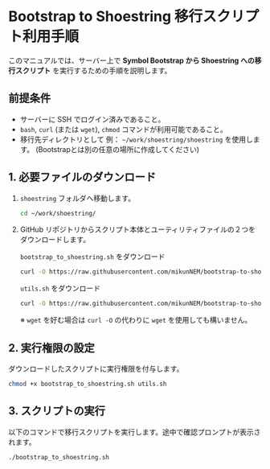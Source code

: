 # Bootstrap to Shoestring 移行スクリプト利用手順

このマニュアルでは、サーバー上で **Symbol Bootstrap から Shoestring への移行スクリプト** を実行するための手順を説明します。

## 前提条件

- サーバーに SSH でログイン済みであること。  
- `bash`, `curl` (または `wget`), `chmod` コマンドが利用可能であること。  
- 移行先ディレクトリとして 例： `~/work/shoestring/shoestring` を使用します。
  (Bootstrapとは別の任意の場所に作成してください)

## 1. 必要ファイルのダウンロード

1. `shoestring` フォルダへ移動します。

    ```bash
    cd ~/work/shoestring/
    ```

2. GitHub リポジトリからスクリプト本体とユーティリティファイルの２つをダウンロードします。

    
    `bootstrap_to_shoestring.sh` をダウンロード
    ```bash
    curl -O https://raw.githubusercontent.com/mikunNEM/bootstrap-to-shoestring/main/bootstrap_to_shoestring.sh
    ```
    
    `utils.sh` をダウンロード
    ```bash
    curl -O https://raw.githubusercontent.com/mikunNEM/bootstrap-to-shoestring/main/utils.sh
    ```

    ※ `wget` を好む場合は `curl -O` の代わりに `wget` を使用しても構いません。

## 2. 実行権限の設定

ダウンロードしたスクリプトに実行権限を付与します。

```bash
chmod +x bootstrap_to_shoestring.sh utils.sh
```

## 3. スクリプトの実行

以下のコマンドで移行スクリプトを実行します。途中で確認プロンプトが表示されます。

```bash
./bootstrap_to_shoestring.sh
```


